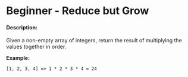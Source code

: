 # Beginner - Reduce but Grow
#### Description:

Given a non-empty array of integers, return the result of multiplying the values together in order.

**Example:**

    [1, 2, 3, 4] => 1 * 2 * 3 * 4 = 24
